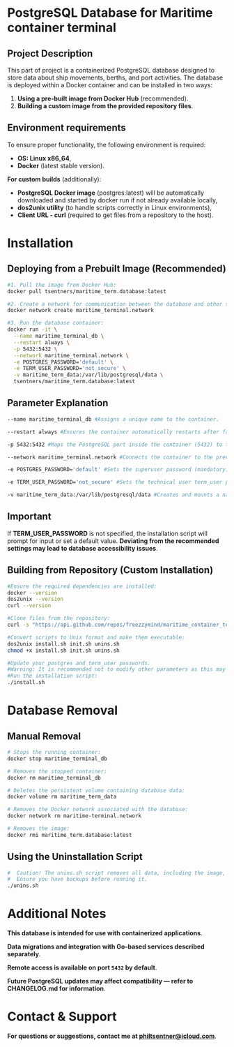 # PostgreSQL Database for Maritime container terminal
## Project Description
This part of project is a containerized PostgreSQL database designed to store data about ship movements, 
berths, and port activities. The database is deployed within a Docker container 
and can be installed in two ways:

1. **Using a pre-built image from Docker Hub** (recommended).
2. **Building a custom image from the provided repository files**.

## Environment requirements
To ensure proper functionality, the following environment is required:

- **OS: Linux x86_64**,
- **Docker** (latest stable version).

**For custom builds** (additionally):

- **PostgreSQL Docker image** (postgres:latest) will be automatically downloaded and started by docker run if not already available locally,
- **dos2unix utility** (to handle scripts correctly in Linux environments),
- **Client URL - curl** (required to get files from a repository to the host).


# Installation
## Deploying from a Prebuilt Image (Recommended)
```bash
#1. Pull the image from Docker Hub:
docker pull tsentners/maritime_term.database:latest

#2. Create a network for communication between the database and other services:
docker network create maritime_terminal.network

#3. Run the database container:
docker run -it \
  --name maritime_terminal_db \
  --restart always \
  -p 5432:5432 \
  --network maritime_terminal.network \
  -e POSTGRES_PASSWORD='default' \
  -e TERM_USER_PASSWORD='not_secure' \
  -v maritime_term_data:/var/lib/postgresql/data \
  tsentners/maritime_term.database:latest
```

## Parameter Explanation
```bash
--name maritime_terminal_db #Assigns a unique name to the container.

--restart always #Ensures the container automatically restarts after failures or reboots.

-p 5432:5432 #Maps the PostgreSQL port inside the container (5432) to the host system (5432).

--network maritime_terminal.network #Connects the container to the previously created network.

-e POSTGRES_PASSWORD='default' #Sets the superuser password (mandatory).

-e TERM_USER_PASSWORD='not_secure' #Sets the technical user term_user password (optional but recommended).

-v maritime_term_data:/var/lib/postgresql/data #Creates and mounts a named volume for data persistence.
```

## Important
If **TERM_USER_PASSWORD** is not specified, the installation script will prompt for input or set a default value.
**Deviating from the recommended settings may lead to database accessibility issues**.


## Building from Repository (Custom Installation)
```bash
#Ensure the required dependencies are installed:
docker --version
dos2unix --version
curl --version

#Clone files from the repository:
curl -s "https://api.github.com/repos/freezzymind/maritime_container_terminal/contents/pg_database" | grep '"download_url"' | cut -d '"' -f 4 | xargs wget

#Convert scripts to Unix format and make them executable:
dos2unix install.sh init.sh unins.sh
chmod +x install.sh init.sh unins.sh

#Update your postgres and term_user passwords.
#Warning: It is recommended not to modify other parameters as this may affect system functionality.
#Run the installation script:
./install.sh
```


# Database Removal
## Manual Removal
```bash
# Stops the running container:
docker stop maritime_terminal_db

# Removes the stopped container:
docker rm maritime_terminal_db

# Deletes the persistent volume containing database data:
docker volume rm maritime_term_data

# Removes the Docker network associated with the database:
docker network rm maritime-terminal.network 

# Removes the image: 
docker rmi maritime_term.database:latest
```


## Using the Uninstallation Script
```bash
#  Caution! The unins.sh script removes all data, including the image, container, and volume. 
#  Ensure you have backups before running it.
./unins.sh
```


# Additional Notes
**This database is intended for use with containerized applications**.

**Data migrations and integration with Go-based services described separately**.

**Remote access is available on port `5432` by default**.

**Future PostgreSQL updates may affect compatibility — refer to CHANGELOG.md for information**.


# Contact & Support
**For questions or suggestions, contact me at philtsentner@icloud.com**.